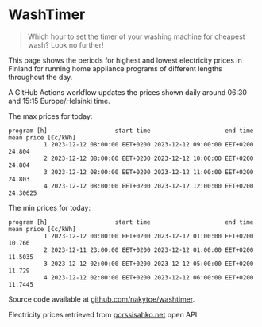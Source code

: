 
# WashTimer

> Which hour to set the timer of your washing machine for cheapest wash? Look no further!

This page shows the periods for highest and lowest electricity prices in Finland 
for running home appliance programs of different lengths throughout the day. 

A GitHub Actions workflow updates the prices shown daily around 06:30 and 15:15 Europe/Helsinki time.

The max prices for today:

	program [h]                   start time                     end time mean price [€c/kWh]
	          1 2023-12-12 08:00:00 EET+0200 2023-12-12 09:00:00 EET+0200              24.804
	          2 2023-12-12 08:00:00 EET+0200 2023-12-12 10:00:00 EET+0200              24.804
	          3 2023-12-12 08:00:00 EET+0200 2023-12-12 11:00:00 EET+0200              24.803
	          4 2023-12-12 08:00:00 EET+0200 2023-12-12 12:00:00 EET+0200            24.30625

The min prices for today:

	program [h]                   start time                     end time mean price [€c/kWh]
	          1 2023-12-12 00:00:00 EET+0200 2023-12-12 01:00:00 EET+0200              10.766
	          2 2023-12-11 23:00:00 EET+0200 2023-12-12 01:00:00 EET+0200             11.5035
	          3 2023-12-12 02:00:00 EET+0200 2023-12-12 05:00:00 EET+0200              11.729
	          4 2023-12-12 02:00:00 EET+0200 2023-12-12 06:00:00 EET+0200             11.7445


Source code available at [github.com/nakytoe/washtimer](https://github.com/nakytoe/washtimer).

Electricity prices retrieved from [porssisahko.net](https://porssisahko.net/api) open API.
